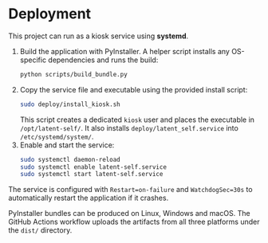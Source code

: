 # Deployment

This project can run as a kiosk service using **systemd**.

1. Build the application with PyInstaller. A helper script installs any
   OS-specific dependencies and runs the build:
   ```bash
   python scripts/build_bundle.py
   ```
2. Copy the service file and executable using the provided install script:
   ```bash
   sudo deploy/install_kiosk.sh
   ```
   This script creates a dedicated `kiosk` user and places the executable in
   `/opt/latent-self/`. It also installs `deploy/latent_self.service` into
   `/etc/systemd/system/`.
3. Enable and start the service:
   ```bash
   sudo systemctl daemon-reload
   sudo systemctl enable latent-self.service
   sudo systemctl start latent-self.service
   ```

The service is configured with `Restart=on-failure` and `WatchdogSec=30s`
to automatically restart the application if it crashes.

PyInstaller bundles can be produced on Linux, Windows and macOS. The GitHub
Actions workflow uploads the artifacts from all three platforms under the
`dist/` directory.
